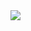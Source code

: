 <a href="https://visitcount.itsvg.in">
  <img src="https://visitcount.itsvg.in/api?id=Amine-Nova&label=Profile%20Views&color=12&icon=2&pretty=false" />
</a>
